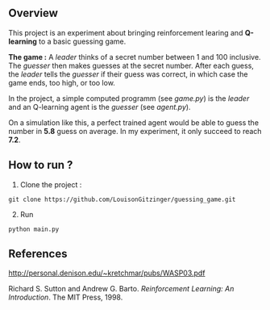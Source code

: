 ## Overview

This project is an experiment about bringing reinforcement learing and **Q-learning** to a basic guessing game.

**The game :**
A *leader* thinks of a secret number between 1 and 100 inclusive. The *guesser* then makes guesses at the secret number. After each guess, the *leader* tells the *guesser* if their guess was correct, in which case the game ends, too high, or too low.

In the project, a simple computed programm (see *game.py*) is the *leader* and an Q-learning agent is the *guesser* (see *agent.py*).

On a simulation like this, a perfect trained agent would be able to guess the number in **5.8** guess on average. In my experiment, it only succeed to reach **7.2**.


## How to run ?

1. Clone the project : 
```
git clone https://github.com/LouisonGitzinger/guessing_game.git
```
2. Run
```
python main.py
```

## References

http://personal.denison.edu/~kretchmar/pubs/WASP03.pdf

Richard S. Sutton and Andrew G. Barto. *Reinforcement Learning: An Introduction*. The MIT Press, 1998.

